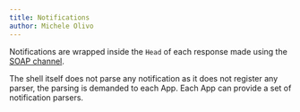 ```yaml
---
title: Notifications
author: Michele Olivo
---
```


Notifications are wrapped inside the `Head` of each response made using the [SOAP channel][1].

The shell itself does not parse any notification as it does not register any parser, the parsing is demanded to each App.
Each App can provide a set of notification parsers.

[1]: /docs/architecture/soap
